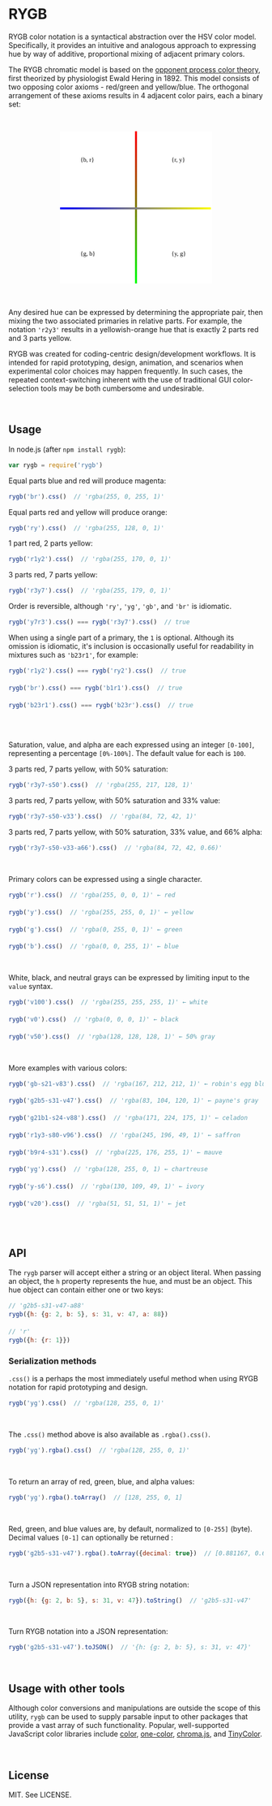 # RYGB #
RYGB color notation is a syntactical abstraction over the HSV color model. Specifically, it provides an intuitive and analogous approach to expressing hue by way of additive, proportional mixing of adjacent primary colors.

The RYGB chromatic model is based on the [opponent process color theory](https://en.wikipedia.org/wiki/Opponent_process), first theorized by physiologist Ewald Hering in 1892. This model consists of two opposing color axioms - red/green and yellow/blue.  The orthogonal arrangement of these axioms results in 4 adjacent color pairs, each a binary set:

<br>

<p align="center"><img height="300px" src="./images/rygb-diagram.svg" /></p>

&nbsp;
<br>

Any desired hue can be expressed by determining the appropriate pair, then mixing the two associated primaries in relative parts. For example, the notation `'r2y3'` results in a yellowish-orange hue that is exactly 2 parts red and 3 parts yellow.

RYGB was created for coding-centric design/development workflows. It is intended for rapid prototyping, design, animation, and scenarios when experimental color choices may happen frequently. In such cases, the repeated context-switching inherent with the use of traditional GUI color-selection tools may be both cumbersome and undesirable.

<br>

## Usage ##

In node.js (after `npm install rygb`):
```javascript
var rygb = require('rygb')
```

Equal parts blue and red will produce magenta:
```javascript
rygb('br').css()  // 'rgba(255, 0, 255, 1)'
```

Equal parts red and yellow will produce orange:
```javascript
rygb('ry').css()  // 'rgba(255, 128, 0, 1)'
```

1 part red, 2 parts yellow:
```javascript
rygb('r1y2').css()  // 'rgba(255, 170, 0, 1)'
```

3 parts red, 7 parts yellow:
```javascript
rygb('r3y7').css()  // 'rgba(255, 179, 0, 1)'
```

Order is reversible, although `'ry'`, `'yg'`, `'gb'`, and `'br'` is idiomatic.
```javascript
rygb('y7r3').css() === rygb('r3y7').css()  // true
```

When using a single part of a primary, the `1` is optional. Although its omission is idiomatic, it's inclusion is occasionally useful for readability in mixtures such as `'b23r1'`, for example:
```javascript
rygb('r1y2').css() === rygb('ry2').css()  // true

rygb('br').css() === rygb('b1r1').css()  // true

rygb('b23r1').css() === rygb('b23r').css()  // true
```

<br>
<br>

Saturation, value, and alpha are each expressed using an integer `[0-100]`, representing a percentage `[0%-100%]`. The default value for each is `100`.

3 parts red, 7 parts yellow, with 50% saturation:
```javascript
rygb('r3y7-s50').css()  // 'rgba(255, 217, 128, 1)'
```

3 parts red, 7 parts yellow, with 50% saturation and 33% value:
```javascript
rygb('r3y7-s50-v33').css()  // 'rgba(84, 72, 42, 1)'
```

3 parts red, 7 parts yellow, with 50% saturation, 33% value, and 66% alpha:
```javascript
rygb('r3y7-s50-v33-a66').css()  // 'rgba(84, 72, 42, 0.66)'
```

<br>

Primary colors can be expressed using a single character.<br>

```javascript
rygb('r').css()  // 'rgba(255, 0, 0, 1)' ← red

rygb('y').css()  // 'rgba(255, 255, 0, 1)' ← yellow

rygb('g').css()  // 'rgba(0, 255, 0, 1)' ← green

rygb('b').css()  // 'rgba(0, 0, 255, 1)' ← blue
```

<br>

White, black, and neutral grays can be expressed by limiting input to the `value` syntax.<br>

```javascript
rygb('v100').css()  // 'rgba(255, 255, 255, 1)' ← white

rygb('v0').css()  // 'rgba(0, 0, 0, 1)' ← black

rygb('v50').css()  // 'rgba(128, 128, 128, 1)' ← 50% gray
```

<br>

More examples with various colors:

```javascript
rygb('gb-s21-v83').css()  // 'rgba(167, 212, 212, 1)' ← robin's egg blue

rygb('g2b5-s31-v47').css()  // 'rgba(83, 104, 120, 1)' ← payne's gray

rygb('g21b1-s24-v88').css()  // 'rgba(171, 224, 175, 1)' ← celadon

rygb('r1y3-s80-v96').css()  // 'rgba(245, 196, 49, 1)' ← saffron

rygb('b9r4-s31').css()  // 'rgba(225, 176, 255, 1)' ← mauve

rygb('yg').css()  // 'rgba(128, 255, 0, 1) ← chartreuse

rygb('y-s6').css()  // 'rgba(130, 109, 49, 1)' ← ivory

rygb('v20').css()  // 'rgba(51, 51, 51, 1)' ← jet
```
<br>
<br>

## API ##
The `rygb` parser will accept either a string or an object literal. When passing an object, the `h` property represents the hue, and must be an object. This hue object can contain either one or two keys:
```javascript
// 'g2b5-s31-v47-a88'
rygb({h: {g: 2, b: 5}, s: 31, v: 47, a: 88})

// 'r'
rygb({h: {r: 1}})
```


### Serialization methods


`.css()` is a perhaps the most immediately useful method when using RYGB notation for rapid prototyping and design.

```javascript
rygb('yg').css()  // 'rgba(128, 255, 0, 1)'
```

<br>

The `.css()` method above is also available as `.rgba().css()`.
```javascript
rygb('yg').rgba().css()  // 'rgba(128, 255, 0, 1)'
```

<br>

To return an array of red, green, blue, and alpha values:
```javascript
rygb('yg').rgba().toArray()  // [128, 255, 0, 1]
```

<br>

Red, green, and blue values are, by default, normalized to `[0-255]` (byte). Decimal values `[0-1]` can optionally be returned :
```javascript
rygb('g2b5-s31-v47').rgba().toArray({decimal: true})  // [0.881167, 0.69, 1, 1]
```

<br>

Turn a JSON representation into RYGB string notation:
```javascript
rygb({h: {g: 2, b: 5}, s: 31, v: 47}).toString()  // 'g2b5-s31-v47'
```

<br>

Turn RYGB notation into a JSON representation:
```javascript
rygb('g2b5-s31-v47').toJSON()  // '{h: {g: 2, b: 5}, s: 31, v: 47}'
```

<br>

## Usage with other tools ##
Although color conversions and manipulations are outside the scope of this utility, `rygb` can be used to supply parsable input to other packages that provide a vast array of such functionality. Popular, well-supported JavaScript color libraries include [color](https://github.com/Qix-/color), [one-color](https://github.com/One-com/one-color), [chroma.js](https://github.com/gka/chroma.js/), and [TinyColor](https://github.com/bgrins/TinyColor).

<br>

## License ##
MIT. See LICENSE.
